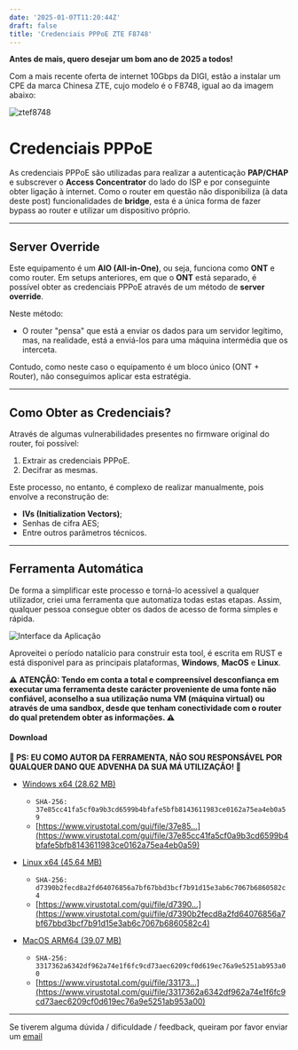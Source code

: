 ```yaml
---
date: '2025-01-07T11:20:44Z'
draft: false
title: 'Credenciais PPPoE ZTE F8748'
---
```

**Antes de mais, quero desejar um bom ano de 2025 a todos!**  

Com a mais recente oferta de internet 10Gbps da DIGI, estão a instalar um CPE da marca Chinesa ZTE, cujo modelo é o F8748,
igual ao da imagem abaixo:

![ztef8748](https://i.imgur.com/IAhi5b7.png)

# Credenciais PPPoE

As credenciais PPPoE são utilizadas para realizar a autenticação **PAP/CHAP** e subscrever o **Access Concentrator** do lado do ISP e por conseguinte obter ligação à internet. Como o router em questão não disponibiliza (à data deste post) funcionalidades de **bridge**, esta é a única forma de fazer bypass ao router e utilizar um dispositivo próprio.

---

## Server Override

Este equipamento é um **AIO (All-in-One)**, ou seja, funciona como **ONT** e como router. Em setups anteriores, em que o **ONT** está separado, é possível obter as credenciais PPPoE através de um método de **server override**. 

Neste método:
- O router "pensa" que está a enviar os dados para um servidor legítimo, mas, na realidade, está a enviá-los para uma máquina intermédia que os interceta.

Contudo, como neste caso o equipamento é um bloco único (ONT + Router), não conseguimos aplicar esta estratégia.

---

## Como Obter as Credenciais?

Através de algumas vulnerabilidades presentes no firmware original do router, foi possível:
1. Extrair as credenciais PPPoE.
2. Decifrar as mesmas.

Este processo, no entanto, é complexo de realizar manualmente, pois envolve a reconstrução de:
- **IVs (Initialization Vectors)**;
- Senhas de cifra AES;
- Entre outros parâmetros técnicos.

---

## Ferramenta Automática

De forma a simplificar este processo e torná-lo acessível a qualquer utilizador, criei uma ferramenta que automatiza todas estas etapas. Assim, qualquer pessoa consegue obter os dados de acesso de forma simples e rápida.

![Interface da Aplicação](https://i.imgur.com/lFVZoZe.png)

Aproveitei o período natalício para construir esta tool, é escrita em RUST e está disponivel para as principais plataformas, **Windows**, **MacOS** e **Linux**.

**⚠️ ATENÇÃO: Tendo em conta a total e compreensível desconfiança em executar uma ferramenta deste carácter proveniente de uma fonte não confiável, aconselho a sua utilização numa **VM (máquina virtual)** ou através de uma **sandbox**, desde que tenham conectividade com o router do qual pretendem obter as informações. ⚠️**

#### Download

**🔴 PS: EU COMO AUTOR DA FERRAMENTA, NÃO SOU RESPONSÁVEL POR QUALQUER DANO QUE ADVENHA DA SUA MÁ UTILIZAÇÃO! 🔴**

- [Windows x64 (28.62 MB)](/grabber_win64.zip)   
  * ```SHA-256: 37e85cc41fa5cf0a9b3cd6599b4bfafe5bfb8143611983ce0162a75ea4eb0a59```   
  * [https://www.virustotal.com/gui/file/37e85...](https://www.virustotal.com/gui/file/37e85cc41fa5cf0a9b3cd6599b4bfafe5bfb8143611983ce0162a75ea4eb0a59)

- [Linux x64 (45.64 MB)](/grabber_linu.zip)   
  * ```SHA-256: d7390b2fecd8a2fd64076856a7bf67bbd3bcf7b91d15e3ab6c7067b6860582c4```
  * [https://www.virustotal.com/gui/file/d7390...](https://www.virustotal.com/gui/file/d7390b2fecd8a2fd64076856a7bf67bbd3bcf7b91d15e3ab6c7067b6860582c4)

- [MacOS ARM64 (39.07 MB)](/grabber_macos_arm.zip)   
  * ```SHA-256: 3317362a6342df962a74e1f6fc9cd73aec6209cf0d619ec76a9e5251ab953a00```
  * [https://www.virustotal.com/gui/file/33173...](https://www.virustotal.com/gui/file/3317362a6342df962a74e1f6fc9cd73aec6209cf0d619ec76a9e5251ab953a00)

---
Se tiverem alguma dúvida / dificuldade / feedback, queiram por favor enviar um [email](mailto:i@443.pt) 